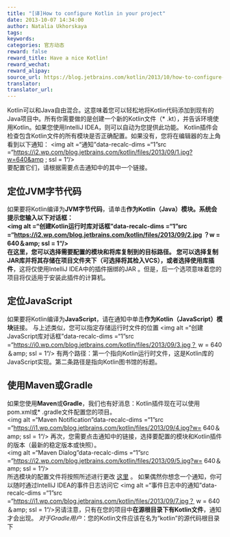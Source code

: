 ```yaml
---
title: "[译]How to configure Kotlin in your project"
date: 2013-10-07 14:34:00
author: Natalia Ukhorskaya
tags:
keywords:
categories: 官方动态
reward: false
reward_title: Have a nice Kotlin!
reward_wechat:
reward_alipay:
source_url: https://blog.jetbrains.com/kotlin/2013/10/how-to-configure-kotlin-in-your-project/
translator:
translator_url:
---
```


Kotlin可以和Java自由混合。这意味着您可以轻松地将Kotlin代码添加到现有的Java项目中。所有你需要做的是创建一个新的Kotlin文件（* .kt），并告诉环境使用Kotlin。如果您使用IntelliJ IDEA，则可以自动为您提供此功能。<span id =“more-1247”> </span>
Kotlin插件会检查包含Kotlin文件的所有模块是否正确配置。如果没有，您将在编辑器的左上角看到以下通知：
<img alt =“通知”data-recalc-dims =“1”src =“https://i2.wp.com/blog.jetbrains.com/kotlin/files/2013/09/1.jpg?w=640&amp ; ssl = 1“/> <br/>
要配置它们，请根据需要点击通知中的其中一个链接。
## 定位JVM字节代码

如果要将Kotlin编译为**JVM字节代码**，请单击**作为Kotlin（Java）模块。**系统会提示您输入以下对话框：<br/>
<img alt =“创建Kotlin运行时库对话框”data-recalc-dims =“1”src =“https://i2.wp.com/blog.jetbrains.com/kotlin/files/2013/09/2.jpg ？w = 640＆amp; ssl = 1“/> <br/>
在这里，您可以选择需要配置的模块和将库复制到的目标路径。
您可以选择复制JAR库并将其存储在项目文件夹下（可选择将其检入VCS），或者选择**使用库插件**，这将仅使用IntelliJ IDEA中的插件捆绑的JAR 。但是，后一个选项意味着您的项目将仅适用于安装此插件的计算机。
## 定位JavaScript

如果要将Kotlin编译为**JavaScript**，请在通知中单击**作为Kotlin（JavaScript）模块**链接。
与上述类似，您可以指定存储运行时文件的位置
<img alt =“创建JavaScript库对话框”data-recalc-dims =“1”src =“https://i0.wp.com/blog.jetbrains.com/kotlin/files/2013/09/3.jpg？ w = 640＆amp; ssl = 1“/>
有两个路径：第一个指向Kotlin运行时文件，这是Kotlin库的JavaScript实现。第二条路径是指向Kotlin图书馆的标题。
## 使用Maven或Gradle

如果您使用**Maven**或**Gradle**，我们也有好消息：Kotlin插件现在可以使用pom.xml或* .gradle文件配置您的项目。<br/>
<img alt =“Maven Notification”data-recalc-dims =“1”src =“https://i1.wp.com/blog.jetbrains.com/kotlin/files/2013/09/4.jpg?w= 640＆amp; ssl = 1“/>
再次，您需要点击通知中的链接，选择要配置的模块和Kotlin插件的版本（最新的稳定版本或快照）。<br/>
<img alt =“Maven Dialog”data-recalc-dims =“1”src =“https://i2.wp.com/blog.jetbrains.com/kotlin/files/2013/09/5.jpg?w= 640＆amp; ssl = 1“/> <br/>
所选模块的配置文件将按照所述进行更改 [这里](http://confluence.jetbrains.com/display/Kotlin/Kotlin+Build+Tools) 。
如果偶然你想念一个通知，你可以随时通过IntelliJ IDEA的事件日志访问它
<img alt =“事件日志中的通知”data-recalc-dims =“1”src =“https://i1.wp.com/blog.jetbrains.com/kotlin/files/2013/09/7.jpg？ w = 640＆amp; ssl = 1“/>另请注意，只有在您的项目中**在源根目录下有Kotlin文件**，通知才会出现。
*对于Gradle用户*：您的Kotlin文件应该在名为“kotlin”的源代码根目录下
